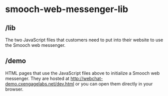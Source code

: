 # smooch-web-messenger-lib

## /lib

The two JavaScript files that customers need to put into their website to use the Smooch web messenger.

## /demo

HTML pages that use the JavaScript files above to initialize a Smooch web messenger. They are hosted at http://webchat-demo.cxengagelabs.net/dev.html or you can open them directly in your browser.
